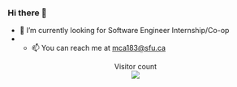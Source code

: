 ### Hi there 👋

<!--
**engichang1467/engichang1467** is a ✨ _special_ ✨ repository because its `README.md` (this file) appears on your GitHub profile.

Here are some ideas to get you started:

- 🔭 I’m currently working on ...
- 🌱 I’m currently learning ...
- 👯 I’m looking to collaborate on ...
- 🤔 I’m looking for help with ...
- 💬 Ask me about ...
- 📫 How to reach me: ...
- 😄 Pronouns: ...
- ⚡ Fun fact: ...
-->



- 🔭 I’m currently looking for Software Engineer Internship/Co-op
- - 📫 You can reach me at mca183@sfu.ca


<p align="center"> 
  Visitor count<br>
  <img src="https://profile-counter.glitch.me/amirnaghibi/count.svg" />
</p>

